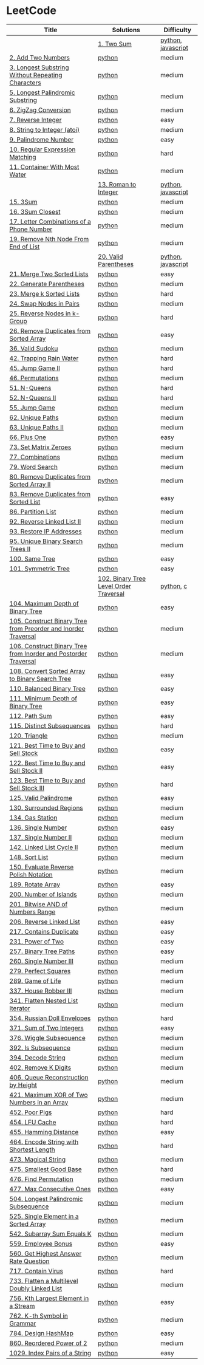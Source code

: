 # LeetCode

|    Title  |  Solutions  |  Difficulty  |
|    -----  |  ---------  |  ----------  |
    |  [1. Two Sum](https://leetcode.com/problems/two-sum)  | [python](leetcode/array/1.twoSum/1twoSum.py), [javascript](leetcode/array/1.twoSum/1twoSum.js)|  easy  |
  |  [2. Add Two Numbers](https://leetcode.com/problems/add-two-numbers)  | [python](leetcode/array/2.addTwoNumbers/2addTwoNumbers.py)|  medium  |
  |  [3. Longest Substring Without Repeating Characters](https://leetcode.com/problems/longest-substring-without-repeating-characters)  | [python](leetcode/Hash/3.LongestSubstringWithoutRepeat/3LongestSubstringWithoutRepeat.py)|  medium  |
  |  [5. Longest Palindromic Substring](https://leetcode.com/problems/longest-palindromic-substring)  | [python](leetcode/DP/5.longestPalindrome/5longestPalindrome.py)|  medium  |
  |  [6. ZigZag Conversion](https://leetcode.com/problems/zigzag-conversion)  | [python](leetcode/STR/6.ZigZagConversion/6ZigZagConversion.py)|  medium  |
  |  [7. Reverse Integer](https://leetcode.com/problems/reverse-integer)  | [python](leetcode/Math/7.ReverseInteger/7ReverseInteger.py)|  easy  |
  |  [8. String to Integer (atoi)](https://leetcode.com/problems/string-to-integer-atoi)  | [python](leetcode/List/8.myAtoi/8myAtoi.py)|  medium  |
  |  [9. Palindrome Number](https://leetcode.com/problems/palindrome-number)  | [python](leetcode/Math/9.PalindromeNumber/9PalindromeNumber.py)|  easy  |
  |  [10. Regular Expression Matching](https://leetcode.com/problems/regular-expression-matching)  | [python](leetcode/DP/10.RegularExpressionMatching/10RegularExpressionMatching.py)|  hard  |
  |  [11. Container With Most Water](https://leetcode.com/problems/container-with-most-water)  | [python](leetcode/array/11.ContainerWithMostWater/11ContainerWithMostWater.py)|  medium  |
    |  [13. Roman to Integer](https://leetcode.com/problems/roman-to-integer)  | [python](leetcode/STR/13.RomanToInteger/13RomanToInteger.py), [javascript](leetcode/STR/13.RomanToInteger/13RomanToInteger.js)|  easy  |
  |  [15. 3Sum](https://leetcode.com/problems/3sum)  | [python](leetcode/array/15.threeSum/15threeSum.py)|  medium  |
  |  [16. 3Sum Closest](https://leetcode.com/problems/3sum-closest)  | [python](leetcode/array/16.ThreeSumClosest/16ThreeSumClosest.py)|  medium  |
  |  [17. Letter Combinations of a Phone Number](https://leetcode.com/problems/letter-combinations-of-a-phone-number)  | [python](leetcode/STR/17.letterCombinations/17letterCombinations.py)|  medium  |
  |  [19. Remove Nth Node From End of List](https://leetcode.com/problems/remove-nth-node-from-end-of-list)  | [python](leetcode/List/19.RemoveNthFromEnd/19RemoveNthFromEnd.py)|  medium  |
    |  [20. Valid Parentheses](https://leetcode.com/problems/valid-parentheses)  | [python](leetcode/STR/20.ValidParetheses/20ValidParetheses.py), [javascript](leetcode/STR/20.ValidParetheses/20ValidParetheses.js)|  easy  |
  |  [21. Merge Two Sorted Lists](https://leetcode.com/problems/merge-two-sorted-lists)  | [python](leetcode/List/21.mergeTwoLists/21mergeTwoLists.py)|  easy  |
  |  [22. Generate Parentheses](https://leetcode.com/problems/generate-parentheses)  | [python](leetcode/BackTrack/22.GenerateParentheses/22GenerateParentheses.py)|  medium  |
  |  [23. Merge k Sorted Lists](https://leetcode.com/problems/merge-k-sorted-lists)  | [python](leetcode/List/23.MergeSortedLists/23MergeSortedLists.py)|  hard  |
  |  [24. Swap Nodes in Pairs](https://leetcode.com/problems/swap-nodes-in-pairs)  | [python](leetcode/List/24.SwapPairs/24SwapPairs.py)|  medium  |
  |  [25. Reverse Nodes in k-Group](https://leetcode.com/problems/reverse-nodes-in-k-group)  | [python](leetcode/Sequence/List/25ReverseNodesInk-Group/25ReverseNodesInk-Group.py)|  hard  |
  |  [26. Remove Duplicates from Sorted Array](https://leetcode.com/problems/remove-duplicates-from-sorted-array)  | [python](leetcode/array/26.removeDuplicate/26removeDuplicate.py)|  easy  |
  |  [36. Valid Sudoku](https://leetcode.com/problems/valid-sudoku)  | [python](leetcode/array/36.isValidSudoku/36isValidSudoku.py)|  medium  |
  |  [42. Trapping Rain Water](https://leetcode.com/problems/trapping-rain-water)  | [python](leetcode/array/42.Trapping/42Trapping.py)|  hard  |
  |  [45. Jump Game II](https://leetcode.com/problems/jump-game-ii)  | [python](leetcode/Greedy/45.JumpGame/45JumpGame.py)|  hard  |
  |  [46. Permutations](https://leetcode.com/problems/permutations)  | [python](leetcode/BackTrack/46.Permutaion/46Permutaion.py)|  medium  |
  |  [51. N-Queens](https://leetcode.com/problems/n-queens)  | [python](leetcode/BackTrack/51.N-Queens/51N-Queens.py)|  hard  |
  |  [52. N-Queens II](https://leetcode.com/problems/n-queens-ii)  | [python](leetcode/BackTrack/52.N-Queens/52N-Queens.py)|  hard  |
  |  [55. Jump Game](https://leetcode.com/problems/jump-game)  | [python](leetcode/Greedy/55.JumpGame/55JumpGame.py)|  medium  |
  |  [62. Unique Paths](https://leetcode.com/problems/unique-paths)  | [python](leetcode/DP/62.uniquePaths/62uniquePaths.py)|  medium  |
  |  [63. Unique Paths II](https://leetcode.com/problems/unique-paths-ii)  | [python](leetcode/DP/63.uniquePaths/63uniquePaths.py)|  medium  |
  |  [66. Plus One](https://leetcode.com/problems/plus-one)  | [python](leetcode/array/66.plusOne/66plusOne.py)|  easy  |
  |  [73. Set Matrix Zeroes](https://leetcode.com/problems/set-matrix-zeroes)  | [python](leetcode/array/73.setZeroes/73setZeroes.py)|  medium  |
  |  [77. Combinations](https://leetcode.com/problems/combinations)  | [python](leetcode/STR/77.Combination/77Combination.py)|  medium  |
  |  [79. Word Search](https://leetcode.com/problems/word-search)  | [python](leetcode/array/79.WordSearch/79WordSearch.py)|  medium  |
  |  [80. Remove Duplicates from Sorted Array II](https://leetcode.com/problems/remove-duplicates-from-sorted-array-ii)  | [python](leetcode/array/80.removeDuplicate/80removeDuplicate.py)|  medium  |
  |  [83. Remove Duplicates from Sorted List](https://leetcode.com/problems/remove-duplicates-from-sorted-list)  | [python](leetcode/List/83.deleteDuplicate/83deleteDuplicate.py)|  easy  |
  |  [86. Partition List](https://leetcode.com/problems/partition-list)  | [python](leetcode/Sequence/List/86PartitionList.py)|  medium  |
  |  [92. Reverse Linked List II](https://leetcode.com/problems/reverse-linked-list-ii)  | [python](leetcode/Sequence/List/92ReverseLinkedList.py)|  medium  |
  |  [93. Restore IP Addresses](https://leetcode.com/problems/restore-ip-addresses)  | [python](leetcode/STR/93.RestoreIPAddress/93RestoreIPAddress.py)|  medium  |
  |  [95. Unique Binary Search Trees II](https://leetcode.com/problems/unique-binary-search-trees-ii)  | [python](leetcode/Tree/95.UniqueBinarySearchTrees/95UniqueBinarySearchTrees.py)|  medium  |
  |  [100. Same Tree](https://leetcode.com/problems/same-tree)  | [python](leetcode/Tree/100.sametree/100sametree.py)|  easy  |
  |  [101. Symmetric Tree](https://leetcode.com/problems/symmetric-tree)  | [python](leetcode/Tree/101.SymmetricTree_Recu/101SymmetricTree_Recu.py)|  easy  |
    |  [102. Binary Tree Level Order Traversal](https://leetcode.com/problems/binary-tree-level-order-traversal)  | [python](leetcode/Tree/102BinaryTreeLevelOrder/102python3.py), [c](leetcode/Tree/102BinaryTreeLevelOrder/102cpp.cpp)|  medium  |
  |  [104. Maximum Depth of Binary Tree](https://leetcode.com/problems/maximum-depth-of-binary-tree)  | [python](leetcode/Tree/104.maxDepth/104maxDepth.py)|  easy  |
  |  [105. Construct Binary Tree from Preorder and Inorder Traversal](https://leetcode.com/problems/construct-binary-tree-from-preorder-and-inorder-traversal)  | [python](leetcode/Tree/105.buildTree/105buildTree.py)|  medium  |
  |  [106. Construct Binary Tree from Inorder and Postorder Traversal](https://leetcode.com/problems/construct-binary-tree-from-inorder-and-postorder-traversal)  | [python](leetcode/Tree/106.buildTree/106buildTree.py)|  medium  |
  |  [108. Convert Sorted Array to Binary Search Tree](https://leetcode.com/problems/convert-sorted-array-to-binary-search-tree)  | [python](leetcode/Tree/108.sortedArrayToBST/108sortedArrayToBST.py)|  easy  |
  |  [110. Balanced Binary Tree](https://leetcode.com/problems/balanced-binary-tree)  | [python](leetcode/Tree/110.BalancedBinaryTree/110BalancedBinaryTree.py)|  easy  |
  |  [111. Minimum Depth of Binary Tree](https://leetcode.com/problems/minimum-depth-of-binary-tree)  | [python](leetcode/Tree/111.minDepth/111minDepth.py)|  easy  |
  |  [112. Path Sum](https://leetcode.com/problems/path-sum)  | [python](leetcode/Tree/112.pathSum/112pathSum.py)|  easy  |
  |  [115. Distinct Subsequences](https://leetcode.com/problems/distinct-subsequences)  | [python](leetcode/DP/115.numDistinct/115numDistinct.py)|  hard  |
  |  [120. Triangle](https://leetcode.com/problems/triangle)  | [python](leetcode/array/120.minimumTotal/120minimumTotal.py)|  medium  |
  |  [121. Best Time to Buy and Sell Stock](https://leetcode.com/problems/best-time-to-buy-and-sell-stock)  | [python](leetcode/array/121.maxProfit/121maxProfit.py)|  easy  |
  |  [122. Best Time to Buy and Sell Stock II](https://leetcode.com/problems/best-time-to-buy-and-sell-stock-ii)  | [python](leetcode/array/122.maxProfit/122maxProfit.py)|  easy  |
  |  [123. Best Time to Buy and Sell Stock III](https://leetcode.com/problems/best-time-to-buy-and-sell-stock-iii)  | [python](leetcode/array/123.maxProfit/123maxProfit.py)|  hard  |
  |  [125. Valid Palindrome](https://leetcode.com/problems/valid-palindrome)  | [python](leetcode/List/125.isPalindrome/125isPalindrome.py)|  easy  |
  |  [130. Surrounded Regions](https://leetcode.com/problems/surrounded-regions)  | [python](leetcode/matrix/130.SurroundedRegions/130SurroundedRegions.py)|  medium  |
  |  [134. Gas Station](https://leetcode.com/problems/gas-station)  | [python](leetcode/Greedy/134.GasStation/134GasStation.py)|  medium  |
  |  [136. Single Number](https://leetcode.com/problems/single-number)  | [python](leetcode/BitOperation/136.SingleNumber/136SingleNumber.py)|  easy  |
  |  [137. Single Number II](https://leetcode.com/problems/single-number-ii)  | [python](leetcode/BitOperation/137.SingleNumber/137SingleNumber.py)|  medium  |
  |  [142. Linked List Cycle II](https://leetcode.com/problems/linked-list-cycle-ii)  | [python](leetcode/List/142.LinkedListCycleII/142LinkedListCycleII.py)|  medium  |
  |  [148. Sort List](https://leetcode.com/problems/sort-list)  | [python](leetcode/List/148.SortList/148SortList.py)|  medium  |
  |  [150. Evaluate Reverse Polish Notation](https://leetcode.com/problems/evaluate-reverse-polish-notation)  | [python](leetcode/Stack/150.EvaluateRPN/150EvaluateRPN.py)|  medium  |
  |  [189. Rotate Array](https://leetcode.com/problems/rotate-array)  | [python](leetcode/array/189.rotate/189rotate.py)|  easy  |
  |  [200. Number of Islands](https://leetcode.com/problems/number-of-islands)  | [python](leetcode/matrix/200.numIsLands/200numIsLands.py)|  medium  |
  |  [201. Bitwise AND of Numbers Range](https://leetcode.com/problems/bitwise-and-of-numbers-range)  | [python](leetcode/BitOperation/201.rangeBitwiseAnd/201rangeBitwiseAnd.py)|  medium  |
  |  [206. Reverse Linked List](https://leetcode.com/problems/reverse-linked-list)  | [python](leetcode/Sequence/List/206ReverseLinkedList.py)|  easy  |
  |  [217. Contains Duplicate](https://leetcode.com/problems/contains-duplicate)  | [python](leetcode/Hash/217.ContainsDuplicate/217ContainsDuplicate.py)|  easy  |
  |  [231. Power of Two](https://leetcode.com/problems/power-of-two)  | [python](leetcode/BitOperation/231.PowerOf2/231PowerOf2.py)|  easy  |
  |  [257. Binary Tree Paths](https://leetcode.com/problems/binary-tree-paths)  | [python](leetcode/Tree/257.BinaryTreePaths/257BinaryTreePaths.py)|  easy  |
  |  [260. Single Number III](https://leetcode.com/problems/single-number-iii)  | [python](leetcode/BitOperation/260.SingleNumber/260SingleNumber.py)|  medium  |
  |  [279. Perfect Squares](https://leetcode.com/problems/perfect-squares)  | [python](leetcode/Graph/279.numSquares/279numSquares.py)|  medium  |
  |  [289. Game of Life](https://leetcode.com/problems/game-of-life)  | [python](leetcode/array/289.gameOfLife/289gameOfLife.py)|  medium  |
  |  [337. House Robber III](https://leetcode.com/problems/house-robber-iii)  | [python](leetcode/Tree/337HouseRobberIII/337python3.py)|  medium  |
  |  [341. Flatten Nested List Iterator](https://leetcode.com/problems/flatten-nested-list-iterator)  | [python](leetcode/array/341.NestedList/341NestedList.py)|  medium  |
  |  [354. Russian Doll Envelopes](https://leetcode.com/problems/russian-doll-envelopes)  | [python](leetcode/DP/354.RussianDollEn/354RussianDollEn.py)|  hard  |
  |  [371. Sum of Two Integers](https://leetcode.com/problems/sum-of-two-integers)  | [python](leetcode/BitOperation/371.SumOfTwoIntegers/371SumOfTwoIntegers.py)|  easy  |
  |  [376. Wiggle Subsequence](https://leetcode.com/problems/wiggle-subsequence)  | [python](leetcode/Greedy/376.WiggleSubsequence/376WiggleSubsequence.py)|  medium  |
  |  [392. Is Subsequence](https://leetcode.com/problems/is-subsequence)  | [python](leetcode/Greedy/392.IsSubsequence/392IsSubsequence.py)|  medium  |
  |  [394. Decode String](https://leetcode.com/problems/decode-string)  | [python](leetcode/STR/394.DecodeString/394DecodeString.py)|  medium  |
  |  [402. Remove K Digits](https://leetcode.com/problems/remove-k-digits)  | [python](leetcode/Greedy/402.RemoveDigits/402RemoveDigits.py)|  medium  |
  |  [406. Queue Reconstruction by Height](https://leetcode.com/problems/queue-reconstruction-by-height)  | [python](leetcode/Greedy/406.rconstructQueue/406rconstructQueue.py)|  medium  |
  |  [421. Maximum XOR of Two Numbers in an Array](https://leetcode.com/problems/maximum-xor-of-two-numbers-in-an-array)  | [python](leetcode/BitOperation/421.findMaximumXOR/421findMaximumXOR.py)|  medium  |
  |  [452. Poor Pigs](https://leetcode.com/problems/poor-pigs)  | [python](leetcode/Greedy/452.findMinArrowShots/452findMinArrowShots.py)|  hard  |
  |  [454. LFU Cache](https://leetcode.com/problems/lfu-cache)  | [python](leetcode/Hash/454.fourSumCount/454fourSumCount.py)|  hard  |
  |  [455. Hamming Distance](https://leetcode.com/problems/hamming-distance)  | [python](leetcode/Greedy/455.AssignCookies/455AssignCookies.py)|  easy  |
  |  [464. Encode String with Shortest Length](https://leetcode.com/problems/encode-string-with-shortest-length)  | [python](leetcode/DP/464.CanIWin/464CanIWin.py)|  hard  |
  |  [473. Magical String](https://leetcode.com/problems/magical-string)  | [python](leetcode/BackTrack/473MatchsticksToSquare.py)|  medium  |
  |  [475. Smallest Good Base](https://leetcode.com/problems/smallest-good-base)  | [python](leetcode/Greedy/475.Heaters/475Heaters.py)|  hard  |
  |  [476. Find Permutation](https://leetcode.com/problems/find-permutation)  | [python](leetcode/BitOperation/476.NumberComplement/476NumberComplement.py)|  medium  |
  |  [477. Max Consecutive Ones](https://leetcode.com/problems/max-consecutive-ones)  | [python](leetcode/BitOperation/477.TotalHammingDistance/477TotalHammingDistance.py)|  easy  |
  |  [504. Longest Palindromic Subsequence](https://leetcode.com/problems/longest-palindromic-subsequence)  | [python](leetcode/Other/504.Base7/504Base7.py)|  medium  |
  |  [525. Single Element in a Sorted Array](https://leetcode.com/problems/single-element-in-a-sorted-array)  | [python](leetcode/Hash/525.ContigousArray/525ContigousArray.py)|  medium  |
  |  [542. Subarray Sum Equals K](https://leetcode.com/problems/subarray-sum-equals-k)  | [python](leetcode/matrix/542.updateMatrix/542updateMatrix.py)|  medium  |
  |  [559. Employee Bonus](https://leetcode.com/problems/employee-bonus)  | [python](leetcode/Tree/559.maxDepth/559maxDepth.py)|  easy  |
  |  [560. Get Highest Answer Rate Question](https://leetcode.com/problems/get-highest-answer-rate-question)  | [python](leetcode/Hash/560.subarraySum/560subarraySum.py)|  medium  |
  |  [717. Contain Virus](https://leetcode.com/problems/contain-virus)  | [python](leetcode/array/717.isOneBitCharacter/717isOneBitCharacter.py)|  hard  |
  |  [733. Flatten a Multilevel Doubly Linked List](https://leetcode.com/problems/flatten-a-multilevel-doubly-linked-list)  | [python](leetcode/matrix/733.floodFill/733floodFill.py)|  medium  |
  |  [756. Kth Largest Element in a Stream](https://leetcode.com/problems/kth-largest-element-in-a-stream)  | [python](leetcode/Greedy/756.PyramidTransition/756PyramidTransition.py)|  easy  |
  |  [762. K-th Symbol in Grammar](https://leetcode.com/problems/k-th-symbol-in-grammar)  | [python](leetcode/BitOperation/762.PrimeSetBits/762PrimeSetBits.py)|  medium  |
  |  [784. Design HashMap](https://leetcode.com/problems/design-hashmap)  | [python](leetcode/STR/784.LetterCasePermutation/784LetterCasePermutation.py)|  easy  |
  |  [860. Reordered Power of 2](https://leetcode.com/problems/reordered-power-of-2)  | [python](leetcode/Greedy/860.LemonadeChange/860LemonadeChange.py)|  medium  |
  |  [1029. Index Pairs of a String](https://leetcode.com/problems/index-pairs-of-a-string)  | [python](leetcode/Greedy/1029.TwoCityScheduling/1029TwoCityScheduling.py)|  easy  |